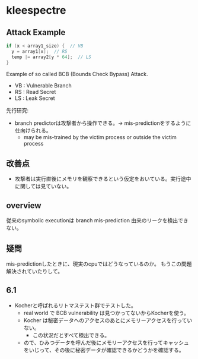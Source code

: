 # kleespectre

## Attack Example


```c
if (x < array1_size) {  // VB
  y = array1[x];  // RS
  temp |= array2[y * 64];  // LS
}
```

Example of so called BCB (Bounds Check Bypass) Attack.

- VB : Vulnerable Branch
- RS : Read Secret
- LS : Leak Secret

先行研究:
- branch predictorは攻撃者から操作できる。→ mis-predictionをするように仕向けられる。
  - may be mis-trained by the victim process or outside the victim process

## 改善点
- 攻撃者は実行直後にメモリを観察できるという仮定をおいている。実行途中に関しては見ていない。

## overview

従来のsymbolic executionは branch mis-prediction 由来のリークを検出できない。

## 疑問

mis-predictionしたときに、現実のcpuではどうなっているのか。
もうこの問題解決されていたりして。

## 6.1
- Kocherと呼ばれるリトマステスト群でテストした。
  - real world で BCB vulnerability は見つかってないからKocherを使う。
  - Kocher は秘密データへのアクセスのあとにメモリーアクセスを行っていない。
    - この状況だとすべて検出できる。
  - ので、ひみつデータを呼んだ後にメモリーアクセスを行ってキャッシュをいじって、その後に秘密データが確認できるかどうかを確認する。
